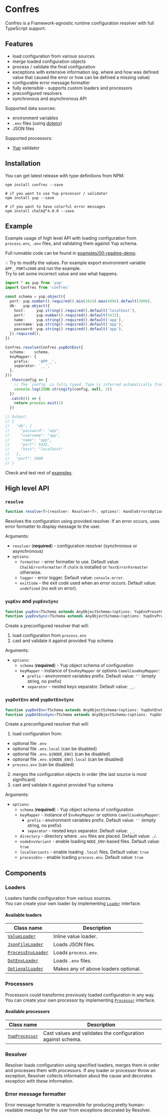 Confres
=======

Confres is a Framework-agnostic runtime configuration resolver with full TypeScript support.

Features
--------

* load configuration from various sources
* merge loaded configuration objects
* process / validate the final configuration
* exceptions with extensive information (eg. where and how was defined value that caused the error or how can be defined
  a missing value)
* configurable error message formatter
* fully extensible - supports custom loaders and processors
* preconfigured resolvers
* synchronous and asynchronous API

Supported data sources:

* environment variables
* `.env` files (using [dotenv](https://www.npmjs.com/package/dotenv))
* JSON files

Supported processors:

* [Yup](https://www.npmjs.com/package/yup) validator

## Installation

You can get latest release with type definitions from NPM:

```
npm install confres --save

# if you want to use Yup processor / validator
npm install yup --save

# if you want to have colorful error messages
npm install chalk@^4.0.0 --save
```

## Example

Example usage of high level API with loading configuration from `process.env`, `.env` files, and validating them against
Yup schema.

Full runnable code can be found in [examples/00-readme-demo](./examples/00-readme-demo).

:bulb: Try to modify the values. For example export environment variable `APP__PORT=2000` and run the example.   
Try to set some incorrect value and see what happens.

```ts
import * as yup from 'yup'
import Confres from 'confres'

const schema = yup.object({
  port: yup.number().required().min(1024).max(4096).default(3000),
  db:   yup.object({
    host:     yup.string().required().default('localhost'),
    port:     yup.number().required().default(5432),
    name:     yup.string().required().default('app'),
    username: yup.string().required().default('app'),
    password: yup.string().required().default('app'),
  }).required(),
})

Confres.resolve(Confres.yupDotEnv({
  schema:    schema,
  keyMapper: {
    prefix:    'APP__',
    separator: '__',
  },
}))
  .then(config => {
    // The `config` is fully typed. Type is inferred automatically from Yup schema. 
    console.log(JSON.stringify(config, null, 2))
  })
  .catch(() => {
    return process.exit(1)
  })

// Output:
// {
//   "db": {
//     "password": "app",
//     "username": "app",
//     "name": "app",
//     "port": 5432,
//     "host": "localhost"
//   },
//   "port": 3000
// }
```

Check and test rest of [examples](./examples).

## High level API

### `resolve`

```ts
function resolve<T>(resolver: Resolver<T>, options?: HandleErrorsOptions): T
```

Resolves the configuration using provided resolver. If an error occurs, uses error formatter to display message to the
user.

Arguments:

* `resolver` (**required**) - configuration resolver (synchronous or asynchronous)
* `options`:
  * `formatter` - error formatter to use. Default value: `ChalkErrorFormatter` if `chalk` is installed
    or `TextErrorFormatter` otherwise.
  * `logger` - error logger. Default value: `console.error`.
  * `exitCode` - the exit code used when an error occurs. Default value: `undefined` (no exit on error).

### `yupEnv` and `yupEnvSync`

```ts
function yupEnv<TSchema extends AnyObjectSchema>(options: YupEnvPresetOptions<TSchema>): Resolver<Promise<Asserts<TSchema>>>
function yupEnvSync<TSchema extends AnyObjectSchema>(options: YupEnvPresetOptions<TSchema>): Resolver<Asserts<TSchema>> 
```

Create a preconfigured resolver that will:

1. load configuration from `process.env`
2. cast and validate it against provided Yup schema

Arguments:

* `options`:
  * `schema` (**required**) - Yup object schema of configuration
  * `keyMapper` - instance of `EnvKeyMapper` or options `CamelCaseKeyMapper`:
    * `prefix` - environment variables prefix. Default value: `''` (empty string, no prefix)
    * `separator` - nested keys separator. Default value: `__`.

### `yupDotEnv` and `yupDotEnvSync`

```ts
function yupDotEnv<TSchema extends AnyObjectSchema>(options: YupDotEnvPresetOptions<TSchema>): Resolver<Promise<Asserts<TSchema>>
function yupDotEnvSync<TSchema extends AnyObjectSchema>(options: YupDotEnvPresetOptions<TSchema>): Resolver<Asserts<TSchema>>
```

Create a preconfigured resolver that will:

1. load configuration from:
  * optional file `.env`
  * optional file `.env.local` (can be disabled)
  * optional file `.env.${NODE_ENV}` (can be disabled)
  * optional file `.env.${NODE_ENV}.local` (can be disabled)
  * `process.env` (can be disabled)
2. merges the configuration objects in order (the last source is most significant)
3. cast and validate it against provided Yup schema

Arguments:

* `options`:
  * `schema` (**required**) - Yup object schema of configuration
  * `keyMapper` - instance of `EnvKeyMapper` or options `CamelCaseKeyMapper`:
    * `prefix` - environment variables prefix. Default value: `''` (empty string, no prefix)
    * `separator` - nested keys separator. Default value: `__`.
  * `directory` - directory where `.env` files are placed. Default value: `./`.
  * `nodeEnvVariant` - enable loading `NODE_ENV`-based files. Default value: `true`
  * `localVariants` - enable loading `.local` files. Default value: `true`
  * `processEnv` - enable loading `process.env`. Default value: `true`

## Components

### Loaders

Loaders handle configuration from various sources.  
You can create your own loader by implementing [`Loader`](./src/loaders/loader.ts) interface.

#### Available loaders

| Class name                                                  | Description                          |
|-------------------------------------------------------------|--------------------------------------|
| [`ValueLoader`](./src/loaders/valueLoader.ts)               | Inline value loader.                 | 
| [`JsonFileLoader`](./src/loaders/json/jsonFileLoader.ts)    | Loads JSON files.                    |
| [`ProcessEnvLoader`](./src/loaders/env/processEnvLoader.ts) | Loads `process.env`.                 |
| [`DotEnvLoader`](./src/loaders/env/dotEnvLoader.ts)         | Loads `.env` files.                  |
| [`OptionalLoader`](./src/loaders/optionalLoader.ts)         | Makes any of above loaders optional. |

### Processors

Processors could transforms previously loaded configuration in any way.  
You can create your own processor by implementing [`Processor`](./src/processors/processor.ts) interface.

#### Available processors

| Class name                                         | Description                                                 |
|----------------------------------------------------|-------------------------------------------------------------|
| [`YupProcessor`](./src/processors/yupProcessor.ts) | Cast values and validates the configuration against schema. |

### Resolver

Resolver loads configuration using specified loaders, merges them in order and processes them with processors. If any
loader or processor throw an exception, Resolver collects information about the cause and decorates exception with these
information.

### Error message formatter

Error message formatter is responsible for producing pretty human-readable message for the user from exceptions
decorated by Resolver.
